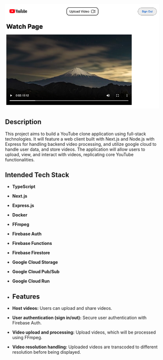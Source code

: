 
<img src="video_page3.png" alt="Video Playing Page" width="700"/>

## Description

This project aims to build a YouTube clone application using full-stack technologies. 
It will feature a web client built with Next.js and Node.js with Express for handling backend video processing, and utilize google cloud to handle user data, and store videos. 
The application will allow users to upload, view, and interact with videos, replicating core YouTube functionalities.

## Intended Tech Stack
- **TypeScript**
- **Next.js**
- **Express.js**
- **Docker**
- **FFmpeg**
- **Firebase Auth**
- **Firebase Functions**
- **Firebase Firestore**
- **Google Cloud Storage**
- **Google Cloud Pub/Sub**
- **Google Cloud Run**

- ## Features

- **Host videos:** Users can upload and share videos.
- **User authentication (sign in/out):** Secure user authentication with Firebase Auth.
- **Video upload and processing:** Upload videos, which will be processed using FFmpeg.
- **Video resolution handling:** Uploaded videos are transcoded to different resolution before being displayed.

